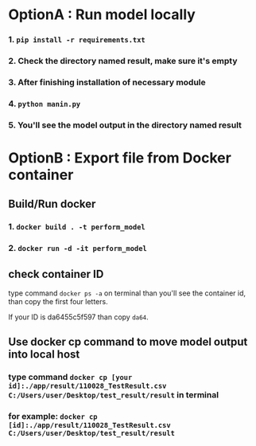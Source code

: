 # OptionA : Run model locally 

### 1. ```pip install -r requirements.txt```
### 2. Check the directory named result, make sure it's empty
### 3. After finishing installation of necessary module
### 4. ```python manin.py```
### 5. You'll see the model output in the directory named result


# OptionB : Export file from Docker container

## Build/Run docker
### 1. ```docker build . -t perform_model```
### 2. ```docker run -d -it perform_model```

## check container ID
type command ```docker ps -a``` on terminal than you'll see the container id, than copy the first four letters.

If your ID is da6455c5f597 than copy ```da64```.

## Use docker cp command to move model output into local host

### type command ```docker cp [your id]:./app/result/110028_TestResult.csv  C:/Users/user/Desktop/test_result/result``` in terminal 

### for example: ```docker cp [id]:./app/result/110028_TestResult.csv  C:/Users/user/Desktop/test_result/result```
